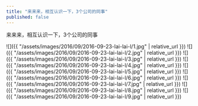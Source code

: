 ```yaml
---
title: "来来来，相互认识一下，3个公司的同事"
published: false
---
```

来来来，相互认识一下，3个公司的同事



![]({{ "/assets/images/2016/09/2016-09-23-lai-lai-l/1.jpg" | relative_url }})
![]({{ "/assets/images/2016/09/2016-09-23-lai-lai-l/2.jpg" | relative_url }})
![]({{ "/assets/images/2016/09/2016-09-23-lai-lai-l/3.jpg" | relative_url }})
![]({{ "/assets/images/2016/09/2016-09-23-lai-lai-l/4.jpg" | relative_url }})
![]({{ "/assets/images/2016/09/2016-09-23-lai-lai-l/5.jpg" | relative_url }})
![]({{ "/assets/images/2016/09/2016-09-23-lai-lai-l/6.jpg" | relative_url }})
![]({{ "/assets/images/2016/09/2016-09-23-lai-lai-l/7.jpg" | relative_url }})
![]({{ "/assets/images/2016/09/2016-09-23-lai-lai-l/8.jpg" | relative_url }})
![]({{ "/assets/images/2016/09/2016-09-23-lai-lai-l/9.jpg" | relative_url }})
